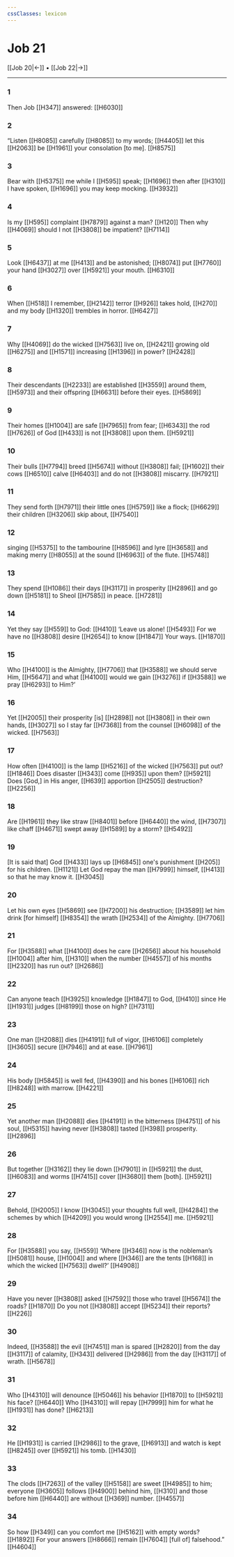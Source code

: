 ```yaml
---
cssClasses: lexicon
---
```


# Job 21

[[Job 20|←]] • [[Job 22|→]]

---

### 1
Then Job [[H347]] answered: [[H6030]]

### 2
“Listen [[H8085]] carefully [[H8085]] to my words; [[H4405]] let this [[H2063]] be [[H1961]] your consolation [to me]. [[H8575]]

### 3
Bear with [[H5375]] me while I [[H595]] speak; [[H1696]] then after [[H310]] I have spoken, [[H1696]] you may keep mocking. [[H3932]]

### 4
Is my [[H595]] complaint [[H7879]] against a man? [[H120]] Then why [[H4069]] should I not [[H3808]] be impatient? [[H7114]]

### 5
Look [[H6437]] at me [[H413]] and be astonished; [[H8074]] put [[H7760]] your hand [[H3027]] over [[H5921]] your mouth. [[H6310]]

### 6
When [[H518]] I remember, [[H2142]] terror [[H926]] takes hold, [[H270]] and my body [[H1320]] trembles in horror. [[H6427]]

### 7
Why [[H4069]] do the wicked [[H7563]] live on, [[H2421]] growing old [[H6275]] and [[H1571]] increasing [[H1396]] in power? [[H2428]]

### 8
Their descendants [[H2233]] are established [[H3559]] around them, [[H5973]] and their offspring [[H6631]] before their eyes. [[H5869]]

### 9
Their homes [[H1004]] are safe [[H7965]] from fear; [[H6343]] the rod [[H7626]] of God [[H433]] is not [[H3808]] upon them. [[H5921]]

### 10
Their bulls [[H7794]] breed [[H5674]] without [[H3808]] fail; [[H1602]] their cows [[H6510]] calve [[H6403]] and do not [[H3808]] miscarry. [[H7921]]

### 11
They send forth [[H7971]] their little ones [[H5759]] like a flock; [[H6629]] their children [[H3206]] skip about, [[H7540]]

### 12
singing [[H5375]] to the tambourine [[H8596]] and lyre [[H3658]] and making merry [[H8055]] at the sound [[H6963]] of the flute. [[H5748]]

### 13
They spend [[H1086]] their days [[H3117]] in prosperity [[H2896]] and go down [[H5181]] to Sheol [[H7585]] in peace. [[H7281]]

### 14
Yet they say [[H559]] to God: [[H410]] ‘Leave us alone! [[H5493]] For we have no [[H3808]] desire [[H2654]] to know [[H1847]] Your ways. [[H1870]]

### 15
Who [[H4100]] is the Almighty, [[H7706]] that [[H3588]] we should serve Him, [[H5647]] and what [[H4100]] would we gain [[H3276]] if [[H3588]] we pray [[H6293]] to Him?’ 

### 16
Yet [[H2005]] their prosperity [is] [[H2898]] not [[H3808]] in their own hands, [[H3027]] so I stay far [[H7368]] from the counsel [[H6098]] of the wicked. [[H7563]]

### 17
How often [[H4100]] is the lamp [[H5216]] of the wicked [[H7563]] put out? [[H1846]] Does disaster [[H343]] come [[H935]] upon them? [[H5921]] Does [God,] in His anger, [[H639]] apportion [[H2505]] destruction? [[H2256]]

### 18
Are [[H1961]] they like straw [[H8401]] before [[H6440]] the wind, [[H7307]] like chaff [[H4671]] swept away [[H1589]] by a storm? [[H5492]]

### 19
[It is said that] God [[H433]] lays up [[H6845]] one's punishment [[H205]] for his children. [[H1121]] Let God repay the man [[H7999]] himself, [[H413]] so that he may know it. [[H3045]]

### 20
Let his own eyes [[H5869]] see [[H7200]] his destruction; [[H3589]] let him drink [for himself] [[H8354]] the wrath [[H2534]] of the Almighty. [[H7706]]

### 21
For [[H3588]] what [[H4100]] does he care [[H2656]] about his household [[H1004]] after him, [[H310]] when the number [[H4557]] of his months [[H2320]] has run out? [[H2686]]

### 22
Can anyone teach [[H3925]] knowledge [[H1847]] to God, [[H410]] since He [[H1931]] judges [[H8199]] those on high? [[H7311]]

### 23
One man [[H2088]] dies [[H4191]] full of vigor, [[H6106]] completely [[H3605]] secure [[H7946]] and at ease. [[H7961]]

### 24
His body [[H5845]] is well fed, [[H4390]] and his bones [[H6106]] rich [[H8248]] with marrow. [[H4221]]

### 25
Yet another man [[H2088]] dies [[H4191]] in the bitterness [[H4751]] of his soul, [[H5315]] having never [[H3808]] tasted [[H398]] prosperity. [[H2896]]

### 26
But together [[H3162]] they lie down [[H7901]] in [[H5921]] the dust, [[H6083]] and worms [[H7415]] cover [[H3680]] them [both]. [[H5921]]

### 27
Behold, [[H2005]] I know [[H3045]] your thoughts full well, [[H4284]] the schemes by which [[H4209]] you would wrong [[H2554]] me. [[H5921]]

### 28
For [[H3588]] you say, [[H559]] ‘Where [[H346]] now is the nobleman’s [[H5081]] house, [[H1004]] and where [[H346]] are the tents [[H168]] in which the wicked [[H7563]] dwell?’ [[H4908]]

### 29
Have you never [[H3808]] asked [[H7592]] those who travel [[H5674]] the roads? [[H1870]] Do you not [[H3808]] accept [[H5234]] their reports? [[H226]]

### 30
Indeed, [[H3588]] the evil [[H7451]] man is spared [[H2820]] from the day [[H3117]] of calamity, [[H343]] delivered [[H2986]] from the day [[H3117]] of wrath. [[H5678]]

### 31
Who [[H4310]] will denounce [[H5046]] his behavior [[H1870]] to [[H5921]] his face? [[H6440]] Who [[H4310]] will repay [[H7999]] him  for what he [[H1931]] has done? [[H6213]]

### 32
He [[H1931]] is carried [[H2986]] to the grave, [[H6913]] and watch is kept [[H8245]] over [[H5921]] his tomb. [[H1430]]

### 33
The clods [[H7263]] of the valley [[H5158]] are sweet [[H4985]] to him;  everyone [[H3605]] follows [[H4900]] behind him, [[H310]] and those before him [[H6440]] are without [[H369]] number. [[H4557]]

### 34
So how [[H349]] can you comfort me [[H5162]] with empty words? [[H1892]] For your answers [[H8666]] remain [[H7604]] [full of] falsehood.” [[H4604]]

